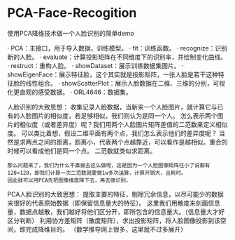 # PCA-Face-Recogition
使用PCA降维技术做一个人脸识别的简单demo

· PCA：主接口，用于导入数据，训练模型。
· fit：训练函数。
· recognize：识别新的人脸。
· evaluate：计算投影矩阵在不同维度下的识别率，并绘制变化曲线。
· restruct：重构人脸。
· showDataset：展示训练数据集图片。
· showEigenFace：展示特征脸，这个其实就是投影矩阵，一张人脸是若干这种特征脸的线性组合。
· showScatterPlot：展示人脸数据在二维、三维的分别，可视化更直观的感受数据。
· ORL4646：数据集。

人脸识别的大致思想：
    收集记录人脸数据，当新来一个人脸图片，就计算它与已有的人脸图片的相似度，若足够相似，我们则认为是同一个人。
    怎么表示两个图片的相似度（或者差异度）呢？我们用两个人脸图片矩阵差值的二范数来定义相似度。
    可以类比着想，假设二维平面有两个点，我们怎么表示他们的差异度呢？
    当然是求两点之间的距离，距离小，代表两个点越靠近，可以看作是越相似。重合的时候可以看成他们是同一个点。
    二范数就类似求距离。
    
    那么问题来了，我们为什么不直接去这么做呢，这是因为一个人脸图像矩阵往小了说都有128×128，即我们计算一次二范数就要做1w多次运算，计算开销大，且耗时。
    因此就可以用PCA先把图像维度降下去，再去做识别。
    
 PCA人脸识别的大致思想：
    提取主要的特征，剔除冗余信息，以尽可能少的数据来很好的代表原始数据（即保留信息量大的特征）。
    这里我们用散度来刻画信息量，数据点越散，我们越好将他们区分开，即所包含的信息量大。（信息量大才好区分判断）
    利用协方差矩阵（散度矩阵），求出投影矩阵，将人脸图像投影到该空间，即完成降维目的。
    （数学推导网上很多，这里就不过多展开）
    
